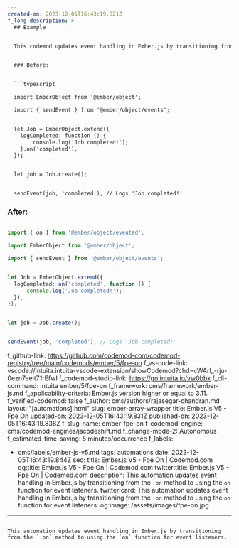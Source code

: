 ```yaml
---
created-on: 2023-12-05T16:43:19.821Z
f_long-description: >-
  ## Example


  This codemod updates event handling in Ember.js by transitioning from the `.on` method to using the `on` function for event listeners.


  ### Before:


  ```typescript

  import EmberObject from '@ember/object';

  import { sendEvent } from '@ember/object/events';


  let Job = EmberObject.extend({
  	logCompleted: function () {
  		console.log('Job completed!');
  	}.on('completed'),
  });


  let job = Job.create();


  sendEvent(job, 'completed'); // Logs 'Job completed!'

  ```


  ### After:


  ```typescript

  import { on } from '@ember/object/evented';

  import EmberObject from '@ember/object';

  import { sendEvent } from '@ember/object/events';


  let Job = EmberObject.extend({
  	logCompleted: on('completed', function () {
  		console.log('Job completed!');
  	}),
  });


  let job = Job.create();


  sendEvent(job, 'completed'); // Logs 'Job completed!'

  ```
f_github-link: https://github.com/codemod-com/codemod-registry/tree/main/codemods/ember/5/fpe-on
f_vs-code-link: vscode://intuita.intuita-vscode-extension/showCodemod?chd=cWArI_-rju-0ezn7eeit71rEfwI
f_codemod-studio-link: https://go.intuita.io/vw0bbk
f_cli-command: intuita ember/5/fpe-on
f_framework: cms/framework/ember-js.md
f_applicability-criteria: Ember.js version higher or equal to 3.11.
f_verified-codemod: false
f_author: cms/authors/rajasegar-chandran.md
layout: "[automations].html"
slug: ember-array-wrapper
title: Ember.js V5 - Fpe On
updated-on: 2023-12-05T16:43:19.831Z
published-on: 2023-12-05T16:43:19.838Z
f_slug-name: ember-fpe-on
f_codemod-engine: cms/codemod-engines/jscodeshift.md
f_change-mode-2: Autonomous
f_estimated-time-saving: 5 minutes/occurrence
f_labels:
  - cms/labels/ember-js-v5.md
tags: automations
date: 2023-12-05T16:43:19.844Z
seo:
  title: Ember.js V5 - Fpe On | Codemod.com
  og:title: Ember.js V5 - Fpe On | Codemod.com
  twitter:title: Ember.js V5 - Fpe On | Codemod.com
  description: This automation updates event handling in Ember.js by transitioning
    from the `.on` method to using the `on` function for event listeners.
  twitter:card: This automation updates event handling in Ember.js by
    transitioning from the `.on` method to using the `on` function for event
    listeners.
  og:image: /assets/images/fpe-on.jpg
---
```

This automation updates event handling in Ember.js by transitioning from the `.on` method to using the `on` function for event listeners.